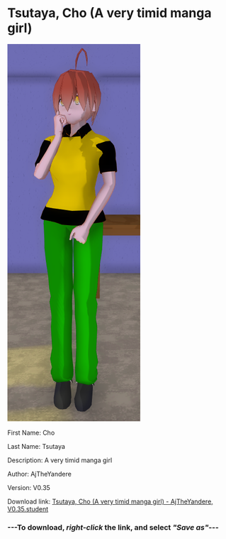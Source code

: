 # Tsutaya, Cho (A very timid manga girl)

<img src = "https://raw.githubusercontent.com/Arbiter1223/Daigaku-Gurashi-Custom-Students/master/Students/Files/Tsutaya%2C%20Cho%20(A%20very%20timid%20manga%20girl).png">

First Name: Cho

Last Name: Tsutaya

Description: A very timid manga girl

Author: AjTheYandere

Version: V0.35

Download link: <a href="https://raw.githubusercontent.com/Arbiter1223/Daigaku-Gurashi-Custom-Students/master/Students/Files/Tsutaya%2C%20Cho%20(A%20very%20timid%20manga%20girl)%20-%20AjTheYandere%2C%20V0.35.student">Tsutaya, Cho (A very timid manga girl) - AjTheYandere, V0.35.student</a>

### ---**To download, _right-click_ the link, and select _"Save as"_**---

